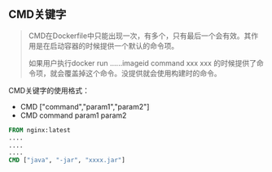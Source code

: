 ## CMD关键字

> CMD在Dockerfile中只能出现一次，有多个，只有最后一个会有效。其作用是在启动容器的时候提供一个默认的命令项。
>
> 如果用户执行docker run ......imageid command xxx xxx 的时候提供了命令项，就会覆盖掉这个命令。没提供就会使用构建时的命令。



CMD关键字的使用格式：

- CMD ["command","param1","param2"]
- CMD command param1 param2 



```dockerfile
FROM nginx:latest
....
....
....
CMD ["java", "-jar", "xxxx.jar"]
```

